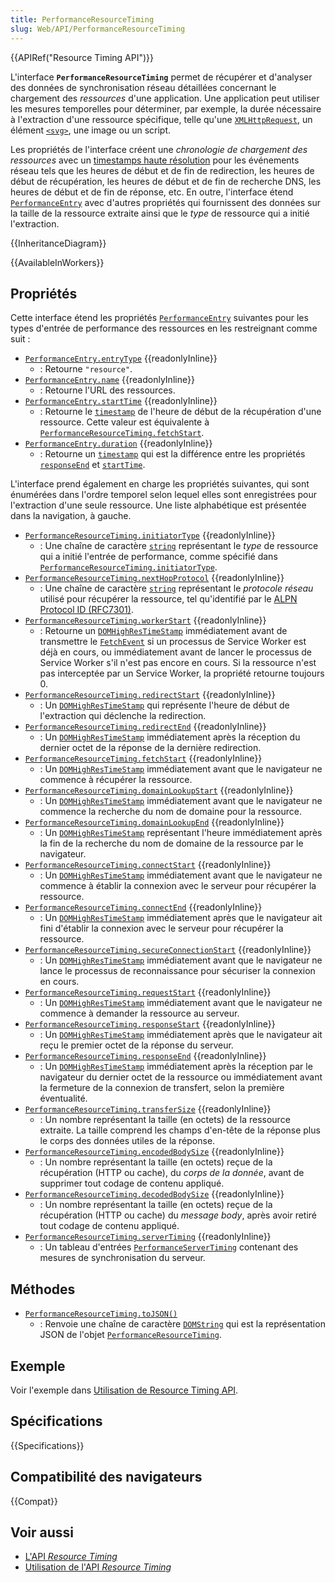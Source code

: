 ```yaml
---
title: PerformanceResourceTiming
slug: Web/API/PerformanceResourceTiming
---
```


{{APIRef("Resource Timing API")}}

L'interface **`PerformanceResourceTiming`** permet de récupérer et d'analyser des données de synchronisation réseau détaillées concernant le chargement des _ressources_ d'une application. Une application peut utiliser les mesures temporelles pour déterminer, par exemple, la durée nécessaire à l'extraction d'une ressource spécifique, telle qu'une [`XMLHttpRequest`](/fr/docs/Web/API/XMLHttpRequest), un élément [`<svg>`](/fr/docs/Web/SVG/Element/svg), une image ou un script.

Les propriétés de l'interface créent une _chronologie de chargement des ressources_ avec un [timestamps haute résolution](/fr/docs/Web/API/DOMHighResTimeStamp) pour les événements réseau tels que les heures de début et de fin de redirection, les heures de début de récupération, les heures de début et de fin de recherche DNS, les heures de début et de fin de réponse, etc. En outre, l'interface étend [`PerformanceEntry`](/fr/docs/Web/API/PerformanceEntry) avec d'autres propriétés qui fournissent des données sur la taille de la ressource extraite ainsi que le _type_ de ressource qui a initié l'extraction.

{{InheritanceDiagram}}

{{AvailableInWorkers}}

## Propriétés

Cette interface étend les propriétés [`PerformanceEntry`](/fr/docs/Web/API/PerformanceEntry) suivantes pour les types d'entrée de performance des ressources en les restreignant comme suit :

- [`PerformanceEntry.entryType`](/fr/docs/Web/API/PerformanceEntry/entryType) {{readonlyInline}}
  - : Retourne `"resource"`.
- [`PerformanceEntry.name`](/fr/docs/Web/API/PerformanceEntry/name) {{readonlyInline}}
  - : Retourne l'URL des ressources.
- [`PerformanceEntry.startTime`](/fr/docs/Web/API/PerformanceEntry/startTime) {{readonlyInline}}
  - : Retourne le [`timestamp`](/fr/docs/Web/API/DOMHighResTimeStamp) de l'heure de début de la récupération d'une ressource. Cette valeur est équivalente à [`PerformanceResourceTiming.fetchStart`](/fr/docs/Web/API/PerformanceResourceTiming/fetchStart).
- [`PerformanceEntry.duration`](/fr/docs/Web/API/PerformanceEntry/duration) {{readonlyInline}}
  - : Retourne un [`timestamp`](/fr/docs/Web/API/DOMHighResTimeStamp) qui est la différence entre les propriétés [`responseEnd`](/fr/docs/Web/API/PerformanceResourceTiming/responseEnd) et [`startTime`](/fr/docs/Web/API/PerformanceEntry/startTime).

L'interface prend également en charge les propriétés suivantes, qui sont énumérées dans l'ordre temporel selon lequel elles sont enregistrées pour l'extraction d'une seule ressource. Une liste alphabétique est présentée dans la navigation, à gauche.

- [`PerformanceResourceTiming.initiatorType`](/fr/docs/Web/API/PerformanceResourceTiming/initiatorType) {{readonlyInline}}
  - : Une chaîne de caractère [`string`](/fr/docs/Web/API/DOMString) représentant le _type_ de ressource qui a initié l'entrée de performance, comme spécifié dans [`PerformanceResourceTiming.initiatorType`](/fr/docs/Web/API/PerformanceResourceTiming/initiatorType).
- [`PerformanceResourceTiming.nextHopProtocol`](/fr/docs/Web/API/PerformanceResourceTiming/nextHopProtocol) {{readonlyInline}}
  - : Une chaîne de caractère [`string`](/fr/docs/Web/API/DOMString) représentant le _protocole réseau_ utilisé pour récupérer la ressource, tel qu'identifié par le [ALPN Protocol ID (RFC7301)](https://datatracker.ietf.org/doc/html/rfc7301).
- [`PerformanceResourceTiming.workerStart`](/fr/docs/Web/API/PerformanceResourceTiming/workerStart) {{readonlyInline}}
  - : Retourne un [`DOMHighResTimeStamp`](/fr/docs/Web/API/DOMHighResTimeStamp) immédiatement avant de transmettre le [`FetchEvent`](/fr/docs/Web/API/FetchEvent) si un processus de Service Worker est déjà en cours, ou immédiatement avant de lancer le processus de Service Worker s'il n'est pas encore en cours. Si la ressource n'est pas interceptée par un Service Worker, la propriété retourne toujours 0.
- [`PerformanceResourceTiming.redirectStart`](/fr/docs/Web/API/PerformanceResourceTiming/redirectStart) {{readonlyInline}}
  - : Un [`DOMHighResTimeStamp`](/fr/docs/Web/API/DOMHighResTimeStamp) qui représente l'heure de début de l'extraction qui déclenche la redirection.
- [`PerformanceResourceTiming.redirectEnd`](/fr/docs/Web/API/PerformanceResourceTiming/redirectEnd) {{readonlyInline}}
  - : Un [`DOMHighResTimeStamp`](/fr/docs/Web/API/DOMHighResTimeStamp) immédiatement après la réception du dernier octet de la réponse de la dernière redirection.
- [`PerformanceResourceTiming.fetchStart`](/fr/docs/Web/API/PerformanceResourceTiming/fetchStart) {{readonlyInline}}
  - : Un [`DOMHighResTimeStamp`](/fr/docs/Web/API/DOMHighResTimeStamp) immédiatement avant que le navigateur ne commence à récupérer la ressource.
- [`PerformanceResourceTiming.domainLookupStart`](/fr/docs/Web/API/PerformanceResourceTiming/domainLookupStart) {{readonlyInline}}
  - : Un [`DOMHighResTimeStamp`](/fr/docs/Web/API/DOMHighResTimeStamp) immédiatement avant que le navigateur ne commence la recherche du nom de domaine pour la ressource.
- [`PerformanceResourceTiming.domainLookupEnd`](/fr/docs/Web/API/PerformanceResourceTiming/domainLookupEnd) {{readonlyInline}}
  - : Un [`DOMHighResTimeStamp`](/fr/docs/Web/API/DOMHighResTimeStamp) représentant l'heure immédiatement après la fin de la recherche du nom de domaine de la ressource par le navigateur.
- [`PerformanceResourceTiming.connectStart`](/fr/docs/Web/API/PerformanceResourceTiming/connectStart) {{readonlyInline}}
  - : Un [`DOMHighResTimeStamp`](/fr/docs/Web/API/DOMHighResTimeStamp) immédiatement avant que le navigateur ne commence à établir la connexion avec le serveur pour récupérer la ressource.
- [`PerformanceResourceTiming.connectEnd`](/fr/docs/Web/API/PerformanceResourceTiming/connectEnd) {{readonlyInline}}
  - : Un [`DOMHighResTimeStamp`](/fr/docs/Web/API/DOMHighResTimeStamp) immédiatement après que le navigateur ait fini d'établir la connexion avec le serveur pour récupérer la ressource.
- [`PerformanceResourceTiming.secureConnectionStart`](/fr/docs/Web/API/PerformanceResourceTiming/secureConnectionStart) {{readonlyInline}}
  - : Un [`DOMHighResTimeStamp`](/fr/docs/Web/API/DOMHighResTimeStamp) immédiatement avant que le navigateur ne lance le processus de reconnaissance pour sécuriser la connexion en cours.
- [`PerformanceResourceTiming.requestStart`](/fr/docs/Web/API/PerformanceResourceTiming/requestStart) {{readonlyInline}}
  - : Un [`DOMHighResTimeStamp`](/fr/docs/Web/API/DOMHighResTimeStamp) immédiatement avant que le navigateur ne commence à demander la ressource au serveur.
- [`PerformanceResourceTiming.responseStart`](/fr/docs/Web/API/PerformanceResourceTiming/responseStart) {{readonlyInline}}
  - : Un [`DOMHighResTimeStamp`](/fr/docs/Web/API/DOMHighResTimeStamp) immédiatement après que le navigateur ait reçu le premier octet de la réponse du serveur.
- [`PerformanceResourceTiming.responseEnd`](/fr/docs/Web/API/PerformanceResourceTiming/responseEnd) {{readonlyInline}}
  - : Un [`DOMHighResTimeStamp`](/fr/docs/Web/API/DOMHighResTimeStamp) immédiatement après la réception par le navigateur du dernier octet de la ressource ou immédiatement avant la fermeture de la connexion de transfert, selon la première éventualité.
- [`PerformanceResourceTiming.transferSize`](/fr/docs/Web/API/PerformanceResourceTiming/transferSize) {{readonlyInline}}
  - : Un nombre représentant la taille (en octets) de la ressource extraite. La taille comprend les champs d'en-tête de la réponse plus le corps des données utiles de la réponse.
- [`PerformanceResourceTiming.encodedBodySize`](/fr/docs/Web/API/PerformanceResourceTiming/encodedBodySize) {{readonlyInline}}
  - : Un nombre représentant la taille (en octets) reçue de la récupération (HTTP ou cache), du _corps de la donnée_, avant de supprimer tout codage de contenu appliqué.
- [`PerformanceResourceTiming.decodedBodySize`](/fr/docs/Web/API/PerformanceResourceTiming/decodedBodySize) {{readonlyInline}}
  - : Un nombre représentant la taille (en octets) reçue de la récupération (HTTP ou cache) du _message body_, après avoir retiré tout codage de contenu appliqué.
- [`PerformanceResourceTiming.serverTiming`](/fr/docs/Web/API/PerformanceResourceTiming/serverTiming) {{readonlyInline}}
  - : Un tableau d'entrées [`PerformanceServerTiming`](/fr/docs/Web/API/PerformanceServerTiming) contenant des mesures de synchronisation du serveur.

## Méthodes

- [`PerformanceResourceTiming.toJSON()`](/fr/docs/Web/API/PerformanceResourceTiming/toJSON)
  - : Renvoie une chaîne de caractère [`DOMString`](/fr/docs/Web/API/DOMString) qui est la représentation JSON de l'objet [`PerformanceResourceTiming`](/fr/docs/Web/API/PerformanceResourceTiming).

## Exemple

Voir l'exemple dans [Utilisation de Resource Timing API](/fr/docs/Web/API/Resource_Timing_API/Using_the_Resource_Timing_API).

## Spécifications

{{Specifications}}

## Compatibilité des navigateurs

{{Compat}}

## Voir aussi

- [L'API _Resource Timing_](/fr/docs/Web/API/Resource_Timing_API)
- [Utilisation de l'API _Resource Timing_](/fr/docs/Web/API/Resource_Timing_API/Using_the_Resource_Timing_API)
